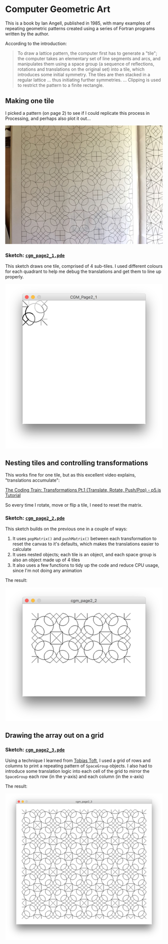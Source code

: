 # Computer Geometric Art

This is a book by Ian Angell, published in 1985, with many examples of repeating geometric patterns created using a series of Fortran programs written by the author. 

According to the introduction:

> To draw a lattice pattern, the computer first has to generate a "tile"; the computer takes an elementary set of line segments and arcs, and manipulates them using a space group (a sequence of reflections, rotations and translations on the original set) into a tile, which introduces some initial symmetry. The tiles are then stacked in a regular lattice ... thus initiating further symmetries. ... Clipping is used to restrict the pattern to a finite rectangle.

## Making one tile

I picked a pattern (on page 2) to see if I could replicate this process in Processing, and perhaps also plot it out...

![](IMG_1449.jpg) 


### Sketch: [`cgm_page2_1.pde`](cgm_page2_1/cgm_page2_1.pde)

This sketch draws one tile, comprised of 4 sub-tiles. I used different colours for each quadrant to help me debug the translations and get them to line up properly.

![](cgm_page2_1.png) 

## Nesting tiles and controlling transformations

This works fine for one tile, but as this excellent video explains, "translations accumulate":

[The Coding Train: Transformations Pt.1 (Translate, Rotate, Push/Pop) - p5.js Tutorial](https://www.youtube.com/watch?v=o9sgjuh-CBM)

So every time I rotate, move or flip a tile, I need to reset the matrix. 

### Sketch: [`cgm_page2_2.pde`](cgm_page2_2/cgm_page2_2.pde)

This sketch builds on the previous one in a couple of ways:

1. It uses `popMatrix()` and `pushMatrix()` between each transformation to reset the canvas to it's defaults, which makes the translations easier to calculate
2. It uses nested objects; each tile is an object, and each space group is also an object made up of 4 tiles
3. It also uses a few functions to tidy up the code and reduce CPU usage, since I'm not doing any animation

The result:

![](cgm_page2_2.png) 

## Drawing the array out on a grid

### Sketch: [`cgm_page2_3.pde`](cgm_page2_3/cgm_page2_3.pde)

Using a technique I learned from [Tobias Toft](http://www.tobiastoft.com/posts/an-intro-to-pen-plotters), I used a grid of rows and columns to print a repeating pattern of `SpaceGroup` objects. I also had to introduce some translation logic into each cell of the grid to mirror the `SpaceGroup` each row (in the y-axis) and each column (in the x-axis)

The result:

![](cgm_page2_3.png) 


